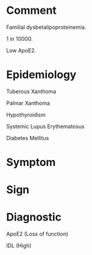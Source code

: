 # Comment

Familial dysbetalipoproteinemia.

1 in 10000.

Low ApoE2.

# Epidemiology

Tuberous Xanthoma

Palmar Xanthoma

Hypothyroidism

Systemic Lupus Erythematosus

Diabetes Mellitus

# Symptom

# Sign

# Diagnostic

ApoE2
(Loss of function)

IDL
(High)
